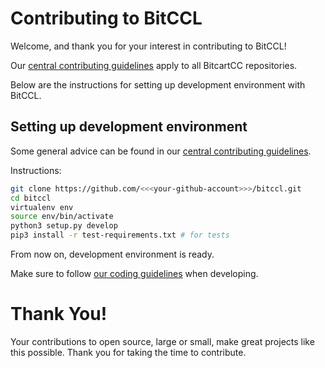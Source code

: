 # Contributing to BitCCL

Welcome, and thank you for your interest in contributing to BitCCL!

Our [central contributing guidelines](https://github.com/MrNaif2018/bitcart/blob/master/CONTRIBUTING.md) apply to all BitcartCC repositories.

Below are the instructions for setting up development environment with BitCCL.

## Setting up development environment

Some general advice can be found in our [central contributing guidelines](https://github.com/MrNaif2018/bitcart/wiki/How-to-Contribute#setting-up-development-environment).

Instructions:

```bash
git clone https://github.com/<<<your-github-account>>>/bitccl.git
cd bitccl
virtualenv env
source env/bin/activate
python3 setup.py develop
pip3 install -r test-requirements.txt # for tests
```

From now on, development environment is ready.

Make sure to follow [our coding guidelines](https://github.com/MrNaif2018/bitcart/wiki/Coding-Guidelines) when developing.

# Thank You!

Your contributions to open source, large or small, make great projects like this possible. Thank you for taking the time to contribute.